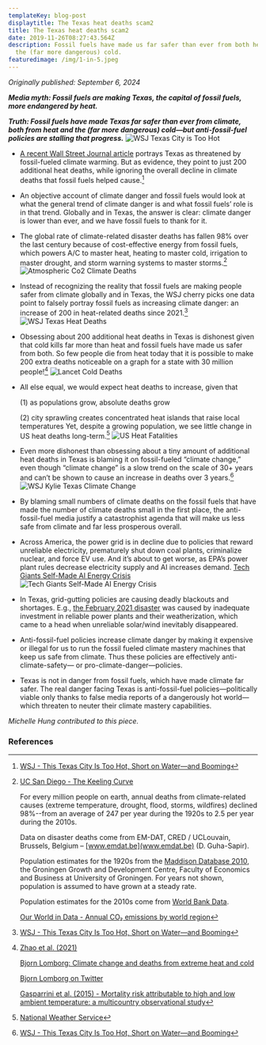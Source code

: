 ```yaml
---
templateKey: blog-post
displaytitle: The Texas heat deaths scam2
title: The Texas heat deaths scam2
date: 2019-11-26T08:27:43.564Z
description: Fossil fuels have made us far safer than ever from both heat and
  the (far more dangerous) cold.
featuredimage: /img/1-in-5.jpeg
---
```

_Originally published: September 6, 2024_


***Media myth: Fossil fuels are making Texas, the capital of fossil fuels, more endangered by heat.***

***Truth: Fossil fuels have made Texas far safer than ever from climate, both from heat and the (far more dangerous) cold—but anti-fossil-fuel policies are stalling that progress.***
    ![WSJ Texas City is Too Hot](/img/wsj-texas-city-is-too-hot.jpg)

- [A recent Wall Street Journal article](https://www.wsj.com/us-news/climate-environment/kyle-texas-city-growth-heat-water-6660dc42) portrays Texas as threatened by fossil-fueled climate warming. But as evidence, they point to just 200 additional heat deaths, while ignoring the overall decline in climate deaths that fossil fuels helped cause.[^1]

- An objective account of climate danger and fossil fuels would look at what the general trend of climate danger is and what fossil fuels’ role is in that trend. Globally and in Texas, the answer is clear: climate danger is lower than ever, and we have fossil fuels to thank for it.

- The global rate of climate-related disaster deaths has fallen 98% over the last century because of cost-effective energy from fossil fuels, which powers A/C to master heat, heating to master cold, irrigation to master drought, and storm warning systems to master storms.[^2]
    ![Atmospheric Co2 Climate Deaths](/img/3-atmospheric-co2-climate-deaths.jpg)

- Instead of recognizing the reality that fossil fuels are making people safer from climate globally and in Texas, the WSJ cherry picks one data point to falsely portray fossil fuels as increasing climate danger: an increase of 200 in heat-related deaths since 2021.[^3]
    ![WSJ Texas Heat Deaths](/img/wsj-texas-heat-deaths.jpg)

- Obsessing about 200 additional heat deaths in Texas is dishonest given that cold kills far more than heat and fossil fuels have made us safer from both. So few people die from heat today that it is possible to make 200 extra deaths noticeable on a graph for a state with 30 million people![^4]
    ![Lancet Cold Deaths](/img/image-1-lancet-more-cold-death-than-heat-death-everywhere.jpg)

- All else equal, we would expect heat deaths to increase, given that

    (1) as populations grow, absolute deaths grow

    (2) city sprawling creates concentrated heat islands that raise local temperatures
    Yet, despite a growing population, we see little change in US heat deaths long-term.[^5]
    ![US Heat Fatalities](/img/us-heat-fatalities.jpg)

- Even more dishonest than obsessing about a tiny amount of additional heat deaths in Texas is blaming it on fossil-fueled “climate change,” even though “climate change” is a slow trend on the scale of 30+ years and can’t be shown to cause an increase in deaths over 3 years.[^6]
    ![WSJ Kylie Texas Climate Change](/img/wsj-kylie-texas-climate-change.jpg)

- By blaming small numbers of climate deaths on the fossil fuels that have made the number of climate deaths small in the first place, the anti-fossil-fuel media justify a catastrophist agenda that will make us less safe from climate and far less prosperous overall.

- Across America, the power grid is in decline due to policies that reward unreliable electricity, prematurely shut down coal plants, criminalize nuclear, and force EV use. And it’s about to get worse, as EPA’s power plant rules decrease electricity supply and AI increases demand.
    [Tech Giants Self-Made AI Energy Crisis](https://energytalkingpoints.com/tech-giants-self-made-ai-energy-crisis/)
    ![Tech Giants Self-Made AI Energy Crisis](/img/tech-giants-self-made-ai-energy-crisis.jpg)

- In Texas, grid-gutting policies are causing deadly blackouts and shortages. E.g., [the February 2021 disaster](https://energytalkingpoints.com/texas-electricity-crisis/) was caused by inadequate investment in reliable power plants and their weatherization, which came to a head when unreliable solar/wind inevitably disappeared.

- Anti-fossil-fuel policies increase climate danger by making it expensive or illegal for us to run the fossil fueled climate mastery machines that keep us safe from climate. Thus these policies are effectively anti-climate-safety— or pro-climate-danger—policies.

- Texas is not in danger from fossil fuels, which have made climate far safer. The real danger facing Texas is anti-fossil-fuel policies—politically viable only thanks to false media reports of a dangerously hot world—which threaten to neuter their climate mastery capabilities.

_Michelle Hung contributed to this piece._


### References

[^1]: [WSJ - This Texas City Is Too Hot, Short on Water—and Booming](https://www.wsj.com/us-news/climate-environment/kyle-texas-city-growth-heat-water-6660dc42)

[^2]: 
    [UC San Diego - The Keeling Curve]( https://keelingcurve.ucsd.edu/)

    For every million people on earth, annual deaths from climate-related causes (extreme temperature, drought, flood, storms, wildfires) declined 98%--from an average of 247 per year during the 1920s to 2.5 per year during the 2010s.

    Data on disaster deaths come from EM-DAT, CRED / UCLouvain, Brussels, Belgium – [www.emdat.be](www.emdat.be) (D. Guha-Sapir).

    Population estimates for the 1920s from the [Maddison Database 2010](https://www.rug.nl/ggdc/historicaldevelopment/maddison/releases/maddison-database-2010), the Groningen Growth and Development Centre, Faculty of Economics and Business at University of Groningen. For years not shown, population is assumed to have grown at a steady rate.

    Population estimates for the 2010s come from [World Bank Data](https://data.worldbank.org/indicator/SP.POP.TOTL).

    [Our World in Data - Annual CO₂ emissions by world region](https://ourworldindata.org/grapher/annual-co-emissions-by-region)

[^3]: [WSJ - This Texas City Is Too Hot, Short on Water—and Booming](https://www.wsj.com/us-news/climate-environment/kyle-texas-city-growth-heat-water-6660dc42)

[^4]:
    [Zhao et al. (2021)](https://www.thelancet.com/journals/lanplh/article/PIIS2542-5196(21)00081-4/fulltext)

    [Bjorn Lomborg: Climate change and deaths from extreme heat and cold](https://financialpost.com/opinion/bjorn-lomborg-climate-change-and-deaths-from-extreme-heat-and-cold)

    [Bjorn Lomborg on Twitter](https://x.com/BjornLomborg/status/1611699218053308417)

    [Gasparrini et al. (2015) - Mortality risk attributable to high and low ambient temperature: a multicountry observational study](https://x.com/BjornLomborg/status/1611699218053308417)

[^5]: [National Weather Service](https://www.weather.gov/media/hazstat/80years_2023.pdf)

[^6]: [WSJ - This Texas City Is Too Hot, Short on Water—and Booming](https://www.wsj.com/us-news/climate-environment/kyle-texas-city-growth-heat-water-6660dc42)